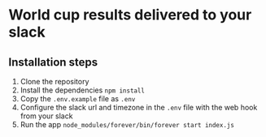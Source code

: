 # World cup results delivered to your slack

## Installation steps

1. Clone the repository
1. Install the dependencies `npm install`
1. Copy the `.env.example` file as `.env`
1. Configure the slack url and timezone in the `.env` file with the web hook from your slack
1. Run the app `node_modules/forever/bin/forever start index.js`
